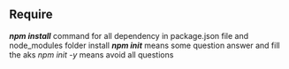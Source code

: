 ## Require
***npm install*** command for all dependency in package.json file and node_modules folder install
*__npm init__* means some question answer and fill the aks
*npm init -y* means avoid all questions